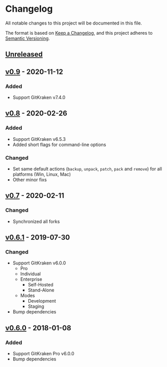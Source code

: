 # Changelog
All notable changes to this project will be documented in this file.

The format is based on [Keep a Changelog](https://keepachangelog.com/en/1.0.0/),
and this project adheres to [Semantic Versioning](https://semver.org/spec/v2.0.0.html).

## [Unreleased]

## [v0.9] - 2020-11-12
### Added
- Support GitKraken v7.4.0

## [v0.8] - 2020-02-26
### Added
- Support GitKraken v6.5.3
- Added short flags for command-line options

### Changed
- Set same default actions (`backup`, `unpack`, `patch`, `pack` and `remove`) for all platforms (Win, Linux, Mac)
- Other minor fixs

## [v0.7] - 2020-02-11
### Changed
- Synchronized all forks

## [v0.6.1] - 2019-07-30
### Changed
- Support GitKraken v6.0.0
  - Pro
  - Individual
  - Enterprise
    - Self-Hosted
    - Stand-Alone
  - Modes
    - Development
    - Staging
- Bump dependencies

## [v0.6.0] - 2018-01-08
### Added
- Support GitKraken Pro v6.0.0
- Bump dependencies

[Unreleased]: https://github.com/BoGnY/GitCracken/compare/v0.9...HEAD
[v0.9]: https://github.com/BoGnY/GitCracken/compare/v0.8...v0.9
[v0.8]: https://github.com/BoGnY/GitCracken/compare/v0.7...v0.8
[v0.7]: https://github.com/BoGnY/GitCracken/compare/v0.6.1...v0.7
[v0.6.1]: https://github.com/BoGnY/GitCracken/compare/v0.6.0...v0.6.1
[v0.6.0]: https://github.com/BoGnY/GitCracken/releases/tag/v0.6.0
